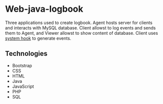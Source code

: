 # Web-java-logbook
Three applications used to create logbook. Agent hosts server for clients and interacts with
MySQL database. Client allowst to log events and sends them to Agent, and Viewer allowst to 
show content of database.
Client uses [system hook][1] to generate events.

[1]: https://github.com/kristian/system-hook

Technologies
--------------
- Bootstrap
- CSS
- HTML
- Java
- JavaScript
- PHP
- SQL
